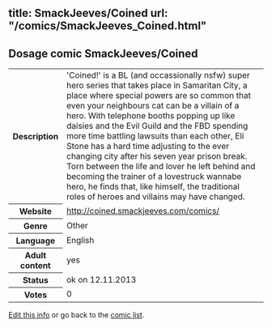 title: SmackJeeves/Coined
url: "/comics/SmackJeeves_Coined.html"
---
Dosage comic SmackJeeves/Coined
-----------------------------------------

<p id="msg"></p>
<script type="text/javascript">
if (window.location.search === '?edit_info_mail=sent_ok') {
  var elem = document.getElementById("msg");
  elem.innerHTML = 'Edited information sucessfully sent for review, which is usually done daily. Thanks!';
  elem.className = 'ok';
}
</script>
<table class="comicinfo">
<tr>
<th>Description</th><td>'Coined!' is a BL (and occassionally nsfw) super hero series that takes place in Samaritan City, a place where special powers are so common that even your neighbours cat can be a villain of a hero. With telephone booths popping up like daisies and the Evil Guild and the FBD spending more time battling lawsuits than each other, Eli Stone has a hard time adjusting to the ever changing city after his seven year prison break. Torn between the life and lover he left behind and becoming the trainer of a lovestruck wannabe hero, he finds that, like himself, the traditional roles of heroes and villains may have changed.</td>
</tr>
<tr>
<th>Website</th><td><a href="http://coined.smackjeeves.com/comics/">http://coined.smackjeeves.com/comics/</a></td>
</tr>
<tr>
<th>Genre</th><td>Other</td>
</tr>
<tr>
<th>Language</th><td>English</td>
</tr>
<tr>
<th>Adult content</th><td>yes</td>
</tr>
<tr>
<th>Status</th><td>ok on 12.11.2013</td>
</tr>
<tr>
<th>Votes</th><td>0</td>
</tr>
</table>

[Edit this info](SmackJeeves_Coined_edit.html) or go back to the [comic list](../comic-index.html).
